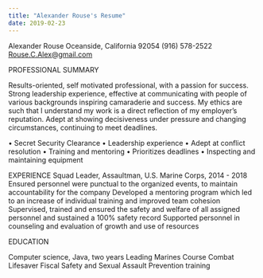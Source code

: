 ```yaml
---
title: "Alexander Rouse's Resume"
date: 2019-02-23
---
```


 Alexander Rouse
Oceanside, California 92054
(916) 578-2522
Rouse.C.Alex@gmail.com

PROFESSIONAL SUMMARY

Results-oriented, self motivated professional, with a passion for success. Strong leadership experience, effective at communicating with people of various backgrounds inspiring camaraderie and success. My ethics are such that I understand my work is a direct reflection of my employer’s reputation. Adept at showing decisiveness under pressure and changing circumstances, continuing to meet deadlines.  

• Secret Security Clearance 
• Leadership experience
• Adept at conflict resolution 
• Training and mentoring 
• Prioritizes deadlines
• Inspecting and maintaining equipment

EXPERIENCE
Squad Leader, Assaultman, U.S. Marine Corps, 2014 - 2018  
Ensured personnel were punctual to the organized events, to maintain accountability for the company
Developed a mentoring program which led to an increase of individual training and   improved team cohesion
 Supervised, trained and ensured the safety and welfare of all assigned personnel and sustained a 100% safety record
Supported personnel in counseling and evaluation of growth and use of resources 

EDUCATION

Computer science, Java, two years 
Leading Marines Course
Combat Lifesaver 
Fiscal Safety and Sexual Assault Prevention training
	
 
